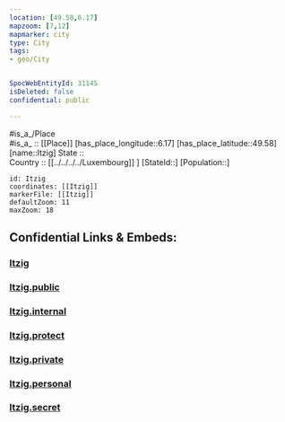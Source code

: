 ```yaml
---
location: [49.58,6.17] 
mapzoom: [7,12] 
mapmarker: city 
type: City
tags:
- geo/City


SpocWebEntityId: 31145
isDeleted: false
confidential: public

---
```

#is_a_/Place  
#is_a_ :: [[Place]] 
[has_place_longitude::6.17] 
[has_place_latitude::49.58] 
[name::Itzig] 
State ::  
Country :: [[../../../../Luxembourg]] ] 
[StateId::] 
[Population::] 



```leaflet
id: Itzig
coordinates: [[Itzig]] 
markerFile: [[Itzig]] 
defaultZoom: 11 
maxZoom: 18
```


## Confidential Links & Embeds: 

### [Itzig](/_Standards/Earth/Continent/Europe/Europe~West/Luxembourg/City/Itzig.md) 

### [Itzig.public](/_public/Earth/Continent/Europe/Europe~West/Luxembourg/City/Itzig.public.md) 

### [Itzig.internal](/_internal/Earth/Continent/Europe/Europe~West/Luxembourg/City/Itzig.internal.md) 

### [Itzig.protect](/_protect/Earth/Continent/Europe/Europe~West/Luxembourg/City/Itzig.protect.md) 

### [Itzig.private](/_private/Earth/Continent/Europe/Europe~West/Luxembourg/City/Itzig.private.md) 

### [Itzig.personal](/_personal/Earth/Continent/Europe/Europe~West/Luxembourg/City/Itzig.personal.md) 

### [Itzig.secret](/_secret/Earth/Continent/Europe/Europe~West/Luxembourg/City/Itzig.secret.md)


